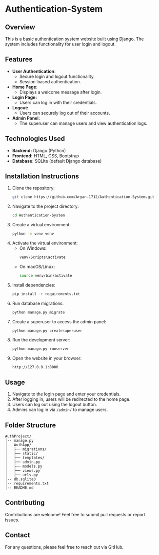 # Authentication-System
## Overview

This is a basic authentication system website built using Django. The system includes functionality for user login and logout.

## Features

- **User Authentication:**
  - Secure login and logout functionality.
  - Session-based authentication.
- **Home Page:**
  - Displays a welcome message after login.
- **Login Page:**
  - Users can log in with their credentials.
- **Logout:**
  - Users can securely log out of their accounts.
- **Admin Panel:**
  - The superuser can manage users and view authentication logs.

## Technologies Used

- **Backend:** Django (Python)
- **Frontend:** HTML, CSS, Bootstrap
- **Database:** SQLite (default Django database)

## Installation Instructions

1. Clone the repository:
   ```bash
   git clone https://github.com/Aryan-1712/Authentication-System.git
   ```
2. Navigate to the project directory:
   ```bash
   cd Authentication-System
   ```
3. Create a virtual environment:
   ```bash
   python -m venv venv
   ```
4. Activate the virtual environment:
   - On Windows:
     ```bash
     venv\Scripts\activate
     ```
   - On macOS/Linux:
     ```bash
     source venv/bin/activate
     ```
5. Install dependencies:
   ```bash
   pip install -r requirements.txt
   ```
6. Run database migrations:
   ```bash
   python manage.py migrate
   ```
7. Create a superuser to access the admin panel:
   ```bash
   python manage.py createsuperuser
   ```
8. Run the development server:
   ```bash
   python manage.py runserver
   ```
9. Open the website in your browser:
   ```
   http://127.0.0.1:8000
   ```

## Usage

1. Navigate to the login page and enter your credentials.
2. After logging in, users will be redirected to the home page.
3. Users can log out using the logout button.
4. Admins can log in via `/admin/` to manage users.

## Folder Structure

```
AuthProject/
│-- manage.py
│-- AuthApp/
│   ├── migrations/
│   ├── static/
│   ├── templates/
│   ├── admin.py
│   ├── models.py
│   ├── views.py
│   ├── urls.py
│-- db.sqlite3
│-- requirements.txt
│-- README.md
```

## Contributing

Contributions are welcome! Feel free to submit pull requests or report issues.

## Contact

For any questions, please feel free to reach out via GitHub.
